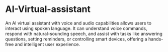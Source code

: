 # AI-Virtual-assistant
An AI virtual assistant with voice and audio capabilities allows users to interact using spoken language. It can understand voice commands, respond with natural-sounding speech, and assist with tasks like answering questions, setting reminders, or controlling smart devices, offering a hands-free and intelligent user experience.
